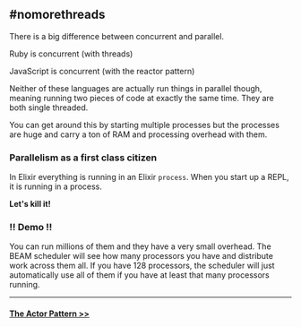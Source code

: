 ## #nomorethreads

There is a big difference between concurrent and parallel.

Ruby is concurrent (with threads)

JavaScript is concurrent (with the reactor pattern)

Neither of these languages are actually run things in parallel though, meaning running two pieces of code at exactly the same time. They are both single threaded.

You can get around this by starting multiple processes but the processes are huge and carry a ton of RAM and processing overhead with them.

### Parallelism as a first class citizen

In Elixir everything is running in an Elixir `process`. When you start up a REPL, it is running in a process.

**Let's kill it!**

### !! Demo !!

You can run millions of them and they have a very small overhead. The BEAM scheduler will see how many processors you have and distribute work across them all. If you have 128 processors, the scheduler will just automatically use all of them if you have at least that many processors running.

---------------------

#### [The Actor Pattern >>](./concepts/index.md)

